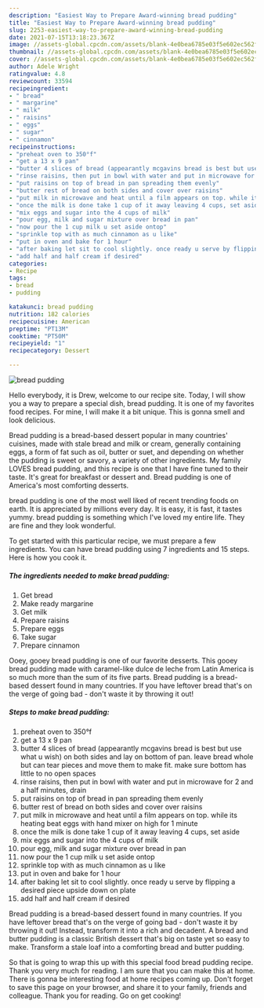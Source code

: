 ```yaml
---
description: "Easiest Way to Prepare Award-winning bread pudding"
title: "Easiest Way to Prepare Award-winning bread pudding"
slug: 2253-easiest-way-to-prepare-award-winning-bread-pudding
date: 2021-07-15T13:18:23.367Z
image: //assets-global.cpcdn.com/assets/blank-4e0bea6785e03f5e602ec562f230caae08da540cada707380b4fe1bbebba43da.png
thumbnail: //assets-global.cpcdn.com/assets/blank-4e0bea6785e03f5e602ec562f230caae08da540cada707380b4fe1bbebba43da.png
cover: //assets-global.cpcdn.com/assets/blank-4e0bea6785e03f5e602ec562f230caae08da540cada707380b4fe1bbebba43da.png
author: Adele Wright
ratingvalue: 4.8
reviewcount: 33594
recipeingredient:
- " bread"
- " margarine"
- " milk"
- " raisins"
- " eggs"
- " sugar"
- " cinnamon"
recipeinstructions:
- "preheat oven to 350°f"
- "get a 13 x 9 pan"
- "butter 4 slices of bread (appearantly mcgavins bread is best but use what u wish) on both sides and lay on bottom of pan. leave bread whole but can tear pieces and move them to make fit. make sure bottom has little to no open spaces"
- "rinse raisins, then put in bowl with water and put in microwave for 2 and a half minutes, drain"
- "put raisins on top of bread in pan spreading them evenly"
- "butter rest of bread on both sides and cover over raisins"
- "put milk in microwave and heat until a film appears on top. while its heating beat eggs with hand mixer on high for 1 minute"
- "once the milk is done take 1 cup of it away leaving 4 cups, set aside"
- "mix eggs and sugar into the 4 cups of milk"
- "pour egg, milk and sugar mixture over bread in pan"
- "now pour the 1 cup milk u set aside ontop"
- "sprinkle top with as much cinnamon as u like"
- "put in oven and bake for 1 hour"
- "after baking let sit to cool slightly. once ready u serve by flipping a desired piece upside down on plate"
- "add half and half cream if desired"
categories:
- Recipe
tags:
- bread
- pudding

katakunci: bread pudding 
nutrition: 182 calories
recipecuisine: American
preptime: "PT13M"
cooktime: "PT50M"
recipeyield: "1"
recipecategory: Dessert

---
```



![bread pudding](//assets-global.cpcdn.com/assets/blank-4e0bea6785e03f5e602ec562f230caae08da540cada707380b4fe1bbebba43da.png)

Hello everybody, it is Drew, welcome to our recipe site. Today, I will show you a way to prepare a special dish, bread pudding. It is one of my favorites food recipes. For mine, I will make it a bit unique. This is gonna smell and look delicious.

Bread pudding is a bread-based dessert popular in many countries&#39; cuisines, made with stale bread and milk or cream, generally containing eggs, a form of fat such as oil, butter or suet, and depending on whether the pudding is sweet or savory, a variety of other ingredients. My family LOVES bread pudding, and this recipe is one that I have fine tuned to their taste. It&#39;s great for breakfast or dessert and. Bread pudding is one of America&#39;s most comforting desserts.

bread pudding is one of the most well liked of recent trending foods on earth. It is appreciated by millions every day. It is easy, it is fast, it tastes yummy. bread pudding is something which I've loved my entire life. They are fine and they look wonderful.


To get started with this particular recipe, we must prepare a few ingredients. You can have bread pudding using 7 ingredients and 15 steps. Here is how you cook it.

<!--inarticleads1-->

##### The ingredients needed to make bread pudding:

1. Get  bread
1. Make ready  margarine
1. Get  milk
1. Prepare  raisins
1. Prepare  eggs
1. Take  sugar
1. Prepare  cinnamon


Ooey, gooey bread pudding is one of our favorite desserts. This gooey bread pudding made with caramel-like dulce de leche from Latin America is so much more than the sum of its five parts. Bread pudding is a bread-based dessert found in many countries. If you have leftover bread that&#39;s on the verge of going bad - don&#39;t waste it by throwing it out! 

<!--inarticleads2-->

##### Steps to make bread pudding:

1. preheat oven to 350°f
1. get a 13 x 9 pan
1. butter 4 slices of bread (appearantly mcgavins bread is best but use what u wish) on both sides and lay on bottom of pan. leave bread whole but can tear pieces and move them to make fit. make sure bottom has little to no open spaces
1. rinse raisins, then put in bowl with water and put in microwave for 2 and a half minutes, drain
1. put raisins on top of bread in pan spreading them evenly
1. butter rest of bread on both sides and cover over raisins
1. put milk in microwave and heat until a film appears on top. while its heating beat eggs with hand mixer on high for 1 minute
1. once the milk is done take 1 cup of it away leaving 4 cups, set aside
1. mix eggs and sugar into the 4 cups of milk
1. pour egg, milk and sugar mixture over bread in pan
1. now pour the 1 cup milk u set aside ontop
1. sprinkle top with as much cinnamon as u like
1. put in oven and bake for 1 hour
1. after baking let sit to cool slightly. once ready u serve by flipping a desired piece upside down on plate
1. add half and half cream if desired


Bread pudding is a bread-based dessert found in many countries. If you have leftover bread that&#39;s on the verge of going bad - don&#39;t waste it by throwing it out! Instead, transform it into a rich and decadent. A bread and butter pudding is a classic British dessert that&#39;s big on taste yet so easy to make. Transform a stale loaf into a comforting bread and butter pudding. 

So that is going to wrap this up with this special food bread pudding recipe. Thank you very much for reading. I am sure that you can make this at home. There is gonna be interesting food at home recipes coming up. Don't forget to save this page on your browser, and share it to your family, friends and colleague. Thank you for reading. Go on get cooking!
